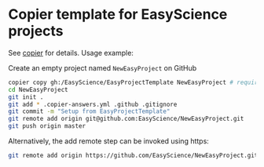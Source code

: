 # Copier template for EasyScience projects

See [copier](https://copier.readthedocs.io/en/stable/) for details.
Usage example:

Create an empty project named `NewEasyProject` on GitHub

```sh
copier copy gh:/EasyScience/EasyProjectTemplate NewEasyProject # requires python>=3.9
cd NewEasyProject
git init .
git add * .copier-answers.yml .github .gitignore
git commit -m "Setup from EasyProjectTemplate"
git remote add origin git@github.com:EasyScience/NewEasyProject.git
git push origin master
```

Alternatively, the add remote step can be invoked using https:
```sh
git remote add origin https://github.com/EasyScience/NewEasyProject.git
```
